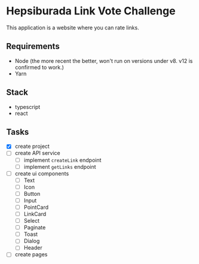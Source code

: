 # Hepsiburada Link Vote Challenge

This application is a website where you can rate links.

## Requirements

- Node (the more recent the better, won't run on versions under v8. v12 is confirmed to work.)
- Yarn

## Stack

- typescript
- react

## Tasks

- [x] create project
- [ ] create API service
  - [ ] implement `createLink` endpoint
  - [ ] implement `getLinks` endpoint
- [ ] create ui components
  - [ ] Text
  - [ ] Icon
  - [ ] Button
  - [ ] Input
  - [ ] PointCard
  - [ ] LinkCard
  - [ ] Select
  - [ ] Paginate
  - [ ] Toast
  - [ ] Dialog
  - [ ] Header
- [ ] create pages
